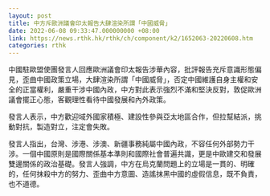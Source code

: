 ```yaml
---
layout: post
title: 中方斥歐洲議會印太報告大肆渲染所謂「中國威脅」
date: 2022-06-08 09:33:47.000000000 +08:00
link: https://news.rthk.hk/rthk/ch/component/k2/1652063-20220608.htm
categories: rthk
---
```


中國駐歐盟使團發言人回應歐洲議會印太報告涉華內容，批評報告充斥意識形態偏見，歪曲中國政策立場，大肆渲染所謂「中國威脅」，否定中國維護自身主權和安全的正當權利，嚴重干涉中國內政，中方對此表示強烈不滿和堅決反對，敦促歐洲議會擺正心態，客觀理性看待中國發展和內外政策。

發言人表示，中方歡迎域外國家積極、建設性參與亞太地區合作，但拉幫結派，挑動對抗，製造對立，注定會失敗。

發言人指出，台灣、涉港、涉澳、新疆事務純屬中國內政，不容任何外部勢力干涉。一個中國原則是國際關係基本準則和國際社會普遍共識，更是中歐建交和發展雙邊關係的政治基礎。發言人強調，中方在烏克蘭問題上的立場是一貫的、明確的，任何抹殺中方的努力、歪曲中方意圖、造謠抹黑中國的虛假信息，既不負責，也不道德。
